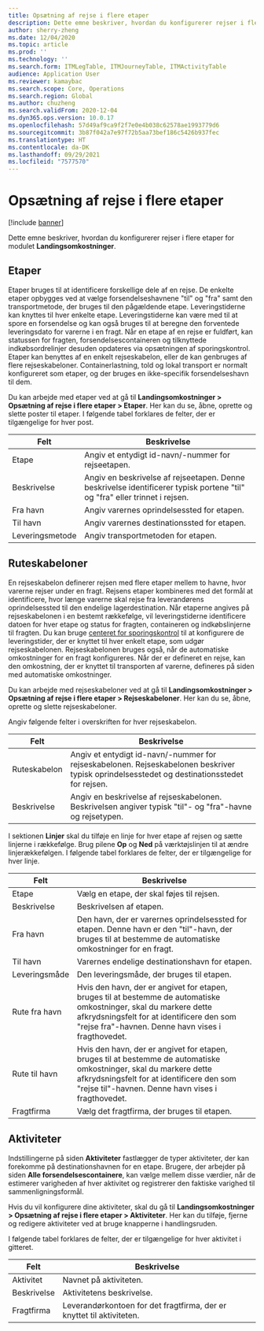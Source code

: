 ```yaml
---
title: Opsætning af rejse i flere etaper
description: Dette emne beskriver, hvordan du konfigurerer rejser i flere etaper for modulet Landingsomkostninger.
author: sherry-zheng
ms.date: 12/04/2020
ms.topic: article
ms.prod: ''
ms.technology: ''
ms.search.form: ITMLegTable, ITMJourneyTable, ITMActivityTable
audience: Application User
ms.reviewer: kamaybac
ms.search.scope: Core, Operations
ms.search.region: Global
ms.author: chuzheng
ms.search.validFrom: 2020-12-04
ms.dyn365.ops.version: 10.0.17
ms.openlocfilehash: 57d49af9ca9f2f7e0e4b038c62578ae1993779d6
ms.sourcegitcommit: 3b87f042a7e97f72b5aa73bef186c5426b937fec
ms.translationtype: HT
ms.contentlocale: da-DK
ms.lasthandoff: 09/29/2021
ms.locfileid: "7577570"
---
```

# <a name="multi-leg-journey-setup"></a>Opsætning af rejse i flere etaper

[!include [banner](../../includes/banner.md)]

Dette emne beskriver, hvordan du konfigurerer rejser i flere etaper for modulet **Landingsomkostninger**.

## <a name="legs"></a>Etaper

Etaper bruges til at identificere forskellige dele af en rejse. De enkelte etaper opbygges ved at vælge forsendelseshavnene "til" og "fra" samt den transportmetode, der bruges til den pågældende etape. Leveringstiderne kan knyttes til hver enkelte etape. Leveringstiderne kan være med til at spore en forsendelse og kan også bruges til at beregne den forventede leveringsdato for varerne i en fragt. Når en etape af en rejse er fuldført, kan statussen for fragten, forsendelsescontaineren og tilknyttede indkøbsordrelinjer desuden opdateres via opsætningen af sporingskontrol. Etaper kan benyttes af en enkelt rejseskabelon, eller de kan genbruges af flere rejseskabeloner. Containerlastning, told og lokal transport er normalt konfigureret som etaper, og der bruges en ikke-specifik forsendelseshavn til dem.

Du kan arbejde med etaper ved at gå til **Landingsomkostninger \> Opsætning af rejse i flere etaper \> Etaper**. Her kan du se, åbne, oprette og slette poster til etaper. I følgende tabel forklares de felter, der er tilgængelige for hver post.

| Felt | Beskrivelse |
|---|---|
| Etape | Angiv et entydigt id-navn/-nummer for rejseetapen. |
| Beskrivelse | Angiv en beskrivelse af rejseetapen. Denne beskrivelse identificerer typisk portene "til" og "fra" eller trinnet i rejsen. |
| Fra havn | Angiv varernes oprindelsessted for etapen. |
| Til havn | Angiv varernes destinationssted for etapen. |
| Leveringsmetode | Angiv transportmetoden for etapen. |

## <a name="journey-templates"></a>Ruteskabeloner

En rejseskabelon definerer rejsen med flere etaper mellem to havne, hvor varerne rejser under en fragt. Rejsens etaper kombineres med det formål at identificere, hvor længe varerne skal rejse fra leverandørens oprindelsessted til den endelige lagerdestination. Når etaperne angives på rejseskabelonen i en bestemt rækkefølge, vil leveringstiderne identificere datoen for hver etape og status for fragten, containeren og indkøbslinjerne til fragten. Du kan bruge [centeret for sporingskontrol](delivery-information-setup.md) til at konfigurere de leveringstider, der er knyttet til hver enkelt etape, som udgør rejseskabelonen. Rejseskabelonen bruges også, når de automatiske omkostninger for en fragt konfigureres. Når der er defineret en rejse, kan den omkostning, der er knyttet til transporten af varerne, defineres på siden med automatiske omkostninger.

Du kan arbejde med rejseskabeloner ved at gå til **Landingsomkostninger \> Opsætning af rejse i flere etaper \> Rejseskabeloner**. Her kan du se, åbne, oprette og slette rejseskabeloner.

Angiv følgende felter i overskriften for hver rejseskabelon.

| Felt | Beskrivelse |
|---|---|
| Ruteskabelon | Angiv et entydigt id-navn/-nummer for rejseskabelonen. Rejseskabelonen beskriver typisk oprindelsesstedet og destinationsstedet for rejsen. |
| Beskrivelse | Angiv en beskrivelse af rejseskabelonen. Beskrivelsen angiver typisk "til"- og "fra"-havne og rejsetypen. |

I sektionen **Linjer** skal du tilføje en linje for hver etape af rejsen og sætte linjerne i rækkefølge. Brug pilene **Op** og **Ned** på værktøjslinjen til at ændre linjerækkefølgen. I følgende tabel forklares de felter, der er tilgængelige for hver linje.

| Felt | Beskrivelse |
|---|---|
| Etape | Vælg en etape, der skal føjes til rejsen. |
| Beskrivelse | Beskrivelsen af etapen. |
| Fra havn | Den havn, der er varernes oprindelsessted for etapen. Denne havn er den "til"-havn, der bruges til at bestemme de automatiske omkostninger for en fragt. |
| Til havn | Varernes endelige destinationshavn for etapen. |
| Leveringsmåde | Den leveringsmåde, der bruges til etapen. |
| Rute fra havn | Hvis den havn, der er angivet for etapen, bruges til at bestemme de automatiske omkostninger, skal du markere dette afkrydsningsfelt for at identificere den som "rejse fra"-havnen. Denne havn vises i fragthovedet. |
| Rute til havn | Hvis den havn, der er angivet for etapen, bruges til at bestemme de automatiske omkostninger, skal du markere dette afkrydsningsfelt for at identificere den som "rejse til"-havnen. Denne havn vises i fragthovedet. |
| Fragtfirma | Vælg det fragtfirma, der bruges til etapen. |

## <a name="activities"></a>Aktiviteter

Indstillingerne på siden **Aktiviteter** fastlægger de typer aktiviteter, der kan forekomme på destinationshavnen for en etape. Brugere, der arbejder på siden **Alle forsendelsescontainere**, kan vælge mellem disse værdier, når de estimerer varigheden af hver aktivitet og registrerer den faktiske varighed til sammenligningsformål.

Hvis du vil konfigurere dine aktiviteter, skal du gå til **Landingsomkostninger \> Opsætning af rejse i flere etaper \> Aktiviteter**. Her kan du tilføje, fjerne og redigere aktiviteter ved at bruge knapperne i handlingsruden.

I følgende tabel forklares de felter, der er tilgængelige for hver aktivitet i gitteret.

| Felt | Beskrivelse |
|---|---|
| Aktivitet | Navnet på aktiviteten. |
| Beskrivelse | Aktivitetens beskrivelse. |
| Fragtfirma | Leverandørkontoen for det fragtfirma, der er knyttet til aktiviteten. |
